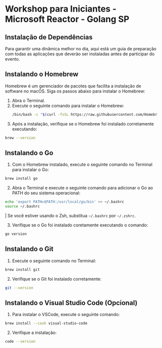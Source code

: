 # Workshop para Iniciantes - Microsoft Reactor - Golang SP

## Instalação de Dependências

Para garantir uma dinâmica melhor no dia, aqui está um guia de preparação com todas as aplicações que deverão ser instaladas antes de participar do evento.

## Instalando o Homebrew

Homebrew é um gerenciador de pacotes que facilita a instalação de software no macOS. Siga os passos abaixo para instalar o Homebrew:

1. Abra o Terminal.
2. Execute o seguinte comando para instalar o Homebrew:
   ```bash
   /bin/bash -c "$(curl -fsSL https://raw.githubusercontent.com/Homebrew/install/HEAD/install.sh)"
   ```
3. Após a instalação, verifique se o Homebrew foi instalado corretamente executando:
```bash
brew --version
```

## Instalando o Go

1. Com o Homebrew instalado, execute o seguinte comando no Terminal para instalar o Go:

```bash
brew install go
```

2. Abra o Terminal e execute o seguinte comando para adicionar o Go ao PATH do seu sistema operacional:

```bash
echo 'export PATH=$PATH:/usr/local/go/bin' >> ~/.bashrc
source ~/.bashrc
```

| Se você estiver usando o Zsh, substitua `~/.bashrc` por `~/.zshrc`.


3. Verifique se o Go foi instalado coretamente executando o comando:
```bash
go version
```

## Instalando o Git

1. Execute o seguinte comando no Terminal:

```bash
brew install git
```

2. Verifique se o Git foi instalado corretamente:

```bash
git --version
```

## Instalando o Visual Studio Code (Opcional)

1. Para instalar o VSCode, execute o seguinte comando:

```bash
brew install --cask visual-studio-code
```

2. Verifique a instalação:

```bash
code --version
```
